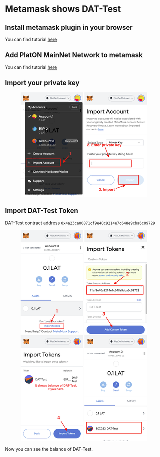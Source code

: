 # Metamask shows DAT-Test

## Install metamask plugin in your browser

You can find tutorial [here](https://metamask.io/download/)

## Add PlatON MainNet Network to metamask

You can find tutorial [here](https://forum.latticex.foundation/t/topic/5862)

## Import your private key

<center class="half">
  <img src="./images/ImportAccount.png" width="200"/> <img src="./images/EnterPrivateKey.png" width="200"/>
</center>

## Import DAT-Test Token

DAT-Test contract address `0x4a23ca00871cf9e40c9214e7c648e9cba6c09729`

<center class="half">
  <img src="./images/ImportToken1.png" width="200"/>  <img src="./images/ImportToken2.png" width="200"/>
</center>

<center class="half">
  <img src="./images/ImportToken3.png" width="200"/>  <img src="./images/ImportToken4.png" width="200"/>
</center>

Now you can see the balance of DAT-Test.

